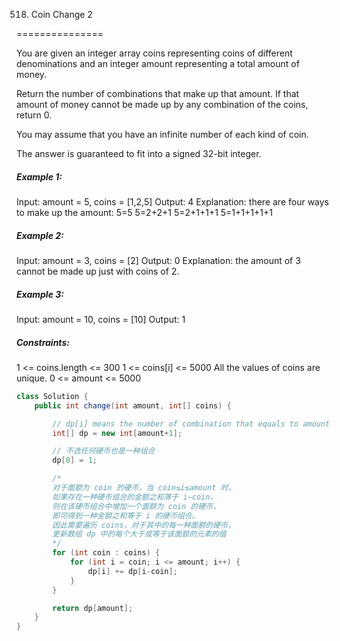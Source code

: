 518. Coin Change 2

===============

You are given an integer array coins representing coins of different denominations and an integer amount representing a total amount of money.

Return the number of combinations that make up that amount. If that amount of money cannot be made up by any combination of the coins, return 0.

You may assume that you have an infinite number of each kind of coin.

The answer is guaranteed to fit into a signed 32-bit integer.

##### Example 1:

Input: amount = 5, coins = [1,2,5]
Output: 4
Explanation: there are four ways to make up the amount:
5=5
5=2+2+1
5=2+1+1+1
5=1+1+1+1+1

##### Example 2:

Input: amount = 3, coins = [2]
Output: 0
Explanation: the amount of 3 cannot be made up just with coins of 2.

##### Example 3:

Input: amount = 10, coins = [10]
Output: 1

##### Constraints:

1 <= coins.length <= 300
1 <= coins[i] <= 5000
All the values of coins are unique.
0 <= amount <= 5000

```java
class Solution {
    public int change(int amount, int[] coins) {

        // dp[i] means the number of combination that equals to amount i
        int[] dp = new int[amount+1];

        // 不选任何硬币也是一种组合
        dp[0] = 1;

        /*
        对于面额为 coin 的硬币，当 coin≤i≤amount 时，
        如果存在一种硬币组合的金额之和等于 i−coin，
        则在该硬币组合中增加一个面额为 coin 的硬币，
        即可得到一种金额之和等于 i 的硬币组合。
        因此需要遍历 coins，对于其中的每一种面额的硬币，
        更新数组 dp 中的每个大于或等于该面额的元素的值
        */
        for (int coin : coins) {
            for (int i = coin; i <= amount; i++) {
                dp[i] += dp[i-coin];
            }
        }

        return dp[amount];
    }
}
```

